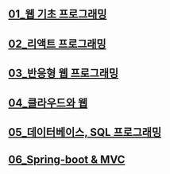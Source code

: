 ## [01_웹 기초 프로그래밍](https://github.com/TaskerJang/ASAC-3rd-Study/blob/main/01_%EC%9B%B9%20%EA%B8%B0%EC%B4%88%20%ED%94%84%EB%A1%9C%EA%B7%B8%EB%9E%98%EB%B0%8D.md) ##
## [02_리액트 프로그래밍](https://github.com/TaskerJang/ASAC-3rd-Study/blob/main/02_%EB%A6%AC%EC%95%A1%ED%8A%B8%20%ED%94%84%EB%A1%9C%EA%B7%B8%EB%9E%98%EB%B0%8D.md) ##
## [03_반응형 웹 프로그래밍]() ##
## [04_클라우드와 웹](https://github.com/TaskerJang/ASAC-3rd-Study/blob/main/04_%ED%81%B4%EB%9D%BC%EC%9A%B0%EB%93%9C%EC%99%80%20%EC%9B%B9.md) ##
## [05_데이터베이스, SQL 프로그래밍](https://github.com/TaskerJang/ASAC-3rd-Study/blob/main/05_%EB%8D%B0%EC%9D%B4%ED%84%B0%EB%B2%A0%EC%9D%B4%EC%8A%A4%2C%20SQL%20%ED%94%84%EB%A1%9C%EA%B7%B8%EB%9E%98%EB%B0%8D.md) ##
## [06_Spring-boot & MVC](https://github.com/TaskerJang/ASAC-3rd-Study/blob/main/06_Spring-boot%20%26%20MVC.md) ##
